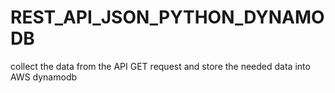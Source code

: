 # REST_API_JSON_PYTHON_DYNAMODB
collect the data from the API GET request and store the needed data into AWS dynamodb
